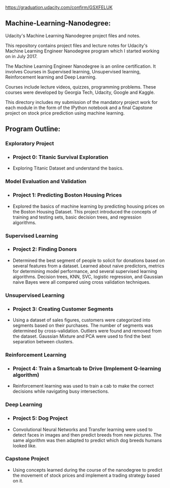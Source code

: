 https://graduation.udacity.com/confirm/GSXFELUK

## Machine-Learning-Nanodegree:
Udacity's Machine Learning Nanodegree project files and notes.

This repository contains project files and lecture notes for Udacity's Machine Learning Engineer Nanodegree program which I started working on in July 2017.

The Machine Learning Engineer Nanodegree is an online certification. It involves Courses in Supervised learning, Unsupervised learning, Reinforcement learning and Deep Learning.

Courses include lecture videos, quizzes, programming problems. These courses were developed by Georgia Tech, Udacity, Google and Kaggle.

This directory includes my submission of the mandatory project work for each module in the form of the IPython notebook and a final Capstone project on stock price prediction using machine learning.

## Program Outline:

### Exploratory Project
* ### Project 0: Titanic Survival Exploration
* Exploring Titanic Dataset and understand the basics.

### Model Evaluation and Validation
* ### Project 1: Predicting Boston Housing Prices
* Explored the basics of machine learning by predicting housing prices on the Boston Housing Dataset. This project introduced the concepts of training and testing sets, basic decision trees, and regression algorithms.

### Supervised Learning
* ### Project 2: Finding Donors
* Determined the best segment of people to solicit for donations based on several features from a dataset. Learned about naive predictors, metrics for determining model performance, and several supervised learning algorithms. Decision trees, KNN, SVC, logistic regression, and Gaussian naive Bayes were all compared using cross validation techniques.

### Unsupervised Learning
* ### Project 3: Creating Customer Segments
* Using a dataset of sales figures, customers were categorized into segments based on their purchases. The number of segments was determined by cross-validation. Outliers were found and removed from the dataset. Gaussian Mixture and PCA were used to find the best separation between clusters.

### Reinforcement Learning
* ### Project 4: Train a Smartcab to Drive (Implement Q-learning algorithm)
* Reinforcement learning was used to train a cab to make the correct decisions while navigating busy intersections.

### Deep Learning
* ### Project 5: Dog Project
* Convolutional Neural Networks and Transfer learning were used to detect faces in images and then predict breeds from new pictures. The same algorithm was then adapted to predict which dog breeds humans looked like.

### Capstone Project
* Using concepts learned during the course of the nanodegree to predict the movement of stock prices and implement a trading strategy based on it.

